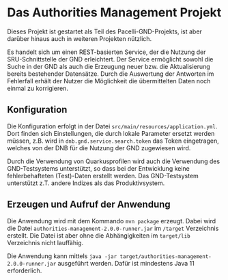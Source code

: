 # Das Authorities Management Projekt

Dieses Projekt ist gestartet als Teil des Pacelli-GND-Projekts, ist aber darüber hinaus auch in weiteren Projekten
nützlich.

Es handelt sich um einen REST-basierten Service, der die Nutzung der SRU-Schnittstelle der GND erleichtert. Der 
Service ermöglicht sowohl die Suche in der GND als auch die Erzeugung neuer bzw. die Aktualisierung bereits bestehender
Datensätze. Durch die Auswertung der Antworten im Fehlerfall erhält der Nutzer die Möglichkeit die übermittelten Daten
noch einmal zu korrigieren.

## Konfiguration

Die Konfiguration erfolgt in der Datei `src/main/resources/application.yml`. Dort finden sich Einstellungen, die durch 
lokale Parameter ersetzt werden müssen, z.B. wird in `dnb.gnd.service.search.token` das Token eingetragen, welches von 
der DNB für die Nutzung der GND zugewiesen wird.

Durch die Verwendung von Quarkusprofilen wird auch die Verwendung des GND-Testsystems unterstützt, so dass bei der 
Entwicklung keine fehlerbehafteten (Test)-Daten erstellt werden. Das GND-Testsystem unterstützt z.T. andere Indizes
als das Produktivsystem.

## Erzeugen und Aufruf der Anwendung

Die Anwendung wird mit dem Kommando `mvn package` erzeugt.
Dabei wird die Datei `authorities-management-2.0.0-runner.jar` im `/target` Verzeichnis erstellt.
Die Datei ist aber ohne die Abhängigkeiten im `target/lib` Verzeichnis nicht lauffähig.

Die Anwendung kann mittels `java -jar target/authorities-management-2.0.0-runner.jar` ausgeführt werden.
Dafür ist mindestens Java 11 erforderlich.

